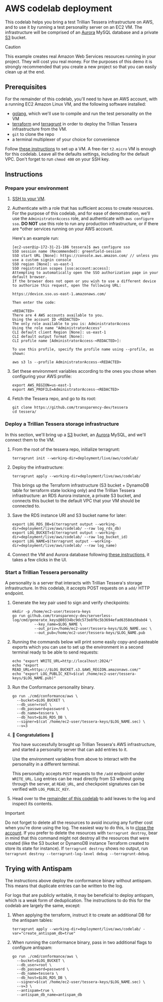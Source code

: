 # AWS codelab deployment

This codelab helps you bring a test Trillian Tessera infrastructure on AWS, and
to use it by running a test personality server on an EC2 VM. The infrastructure 
will be comprised of an [Aurora](https://aws.amazon.com/rds/aurora/) MySQL
database and a private [S3](https://aws.amazon.com/s3/) bucket. 

> [!CAUTION]
> 
> This example creates real Amazon Web Services resources running in your
> project. They will cost you real money. For the purposes of this demo 
> it is strongly recommended that you create a new project so that you
> can easily clean up at the end.
 
## Prerequisites
For the remainder of this codelab, you'll need to have an AWS account,
with a running EC2 Amazon Linux VM, and the following software installed:

 - [golang](https://go.dev/doc/install), which we'll use to compile and
   run the test personality on the VM
 - [terraform](https://developer.hashicorp.com/terraform/tutorials/aws-get-started/install-cli)
   and [terragrunt](https://terragrunt.gruntwork.io/docs/getting-started/install/)
   in order to deploy the Trillian Tessera infrastructure from the VM.
 - `git` to clone the repo
 - a terminal multiplexer of your choice for convenience

Follow [these
instructions](https://docs.aws.amazon.com/AWSEC2/latest/UserGuide/EC2_GetStarted.html)
to set up a VM. A free-tier `t2.micro` VM is enough for this codelab. Leave all
the defaults settings, including for the default VPC. Don't forget to run
`chmod 400` on your SSH key.

## Instructions

 ### Prepare your environment
 1. [SSH to your VM](https://docs.aws.amazon.com/AWSEC2/latest/UserGuide/EC2_GetStarted.html#ec2-connect-to-instance).

 1. Authenticate with a role that has sufficient access to create resources.
    For the purpose of this codelab, and for ease of demonstration, we'll use the
    `AdministratorAccess` role, and authenticate with `aws configure sso`.
    **DO NOT** use this role to run any production infrastructure, or if there are
    *other
    services running on your AWS account.

    Here's an example run:
    ```
    [ec2-user@ip-172-31-21-186 tessera]$ aws configure sso
    SSO session name (Recommended): greenfield-session
    SSO start URL [None]: https://console.aws.amazon.com/ // unless you use a custom signin console
    SSO region [None]: us-east-1
    SSO registration scopes [sso:account:access]:
    Attempting to automatically open the SSO authorization page in your default browser.
    If the browser does not open or you wish to use a different device to authorize this request, open the following URL:
    
    https://device.sso.us-east-1.amazonaws.com/
    
    Then enter the code:
    
    <REDACTED>
    There are 4 AWS accounts available to you.
    Using the account ID <REDACTED>
    The only role available to you is: AdministratorAccess
    Using the role name "AdministratorAccess"
    CLI default client Region [None]: us-east-1
    CLI default output format [None]:
    CLI profile name [AdministratorAccess-<REDACTED>]:
    
    To use this profile, specify the profile name using --profile, as shown:
    
    aws s3 ls --profile AdministratorAccess-<REDACTED>
    ```

 1. Set these environment variables according to the ones you chose when configuring
    your AWS profile:
    ```
    export AWS_REGION=us-east-1
    export AWS_PROFILE=AdministratorAccess-<REDACTED>
    ```

 1. Fetch the Tessera repo, and go to its root:
    ```
    git clone https://github.com/transparency-dev/tessera
    cd tessera/
    ```

### Deploy a Trillian Tessera storage infrastructure
In this section, we'll bring up a [S3](https://aws.amazon.com/s3/) bucket, an
[Aurora](https://aws.amazon.com/rds/aurora/) MySQL, and we'll connect them to the
VM.

 1. From the root of the tessera repo, initialize terragrunt:
    ```
    terragrunt init --working-dir=deployment/live/aws/codelab/
    ```

 1. Deploy the infrastructure:
    ```
    terragrunt apply --working-dir=deployment/live/aws/codelab/
    ```
    This brings up the Terraform infrastructure (S3 bucket + DynamoDB table for
    terraform state locking only) and the Trillian Tessera infrastructure: an
    RDS Aurora instance, a private S3 bucket, and connects this bucket to the
    default VPC that your VM should be connected to.

 1. Save the RDS instance URI and S3 bucket name for later:
    ```
    export LOG_RDS_DB=$(terragrunt output --working-dir=deployment/live/aws/codelab/ --raw log_rds_db)
    export LOG_BUCKET=$(terragrunt output --working-dir=deployment/live/aws/codelab/ --raw log_bucket_id)
    export LOG_NAME=$(terragrunt output --working-dir=deployment/live/aws/codelab/ --raw log_name)
    ```
 
1. Connect the VM and Aurora database following [these instructions](https://docs.aws.amazon.com/AWSEC2/latest/UserGuide/tutorial-ec2-rds-option1.html#option1-task3-connect-ec2-instance-to-rds-database),
   it takes a few clicks in the UI.

### Start a Trillian Tessera personality
A personality is a server that interacts with Trillian Tessera's storage
infrastructure. In this codelab, it accepts POST requests on a `add/` HTTP
endpoint.

 1. Generate the key pair used to sign and verify checkpoints:
    ```
    mkdir -p /home/ec2-user/tessera-keys
    go run github.com/transparency-dev/serverless-log/cmd/generate_keys@80334bc9dc573e8f6c5b3694efad6358da50abd4 \
              --key_name=$LOG_NAME \
              --out_priv=/home/ec2-user/tessera-keys/$LOG_NAME.sec \
              --out_pub=/home/ec2-user/tessera-keys/$LOG_NAME.pub
    ```

 1. Running the commands below will print some easily copy-and-pasteable exports
 which you can use to set up the environment in a second terminal ready to be
 able to send requests:
    ```
    echo "export WRITE_URL=http://localhost:2024/"
    echo "export READ_URL=https://$LOG_BUCKET.s3.$AWS_REGION.amazonaws.com/"
    echo "export LOG_PUBLIC_KEY=$(cat /home/ec2-user/tessera-keys/$LOG_NAME.pub)"
    ```

 1. Run the Conformance personality binary.
    ```
    go run ./cmd/conformance/aws \
      --bucket=$LOG_BUCKET \
      --db_user=root \
      --db_password=password \
      --db_name=tessera \
      --db_host=$LOG_RDS_DB \
      --signer=$(cat /home/ec2-user/tessera-keys/$LOG_NAME.sec) \
      --v=3
    ```

 1. 🎉 **Congratulations** 🎉

    You have successfully brought up Trillian Tessera's
    AWS infrastructure, and started a personality server that can add entries to it.

    Use the environment variables from above to interact with the personality in a different terminal.

    This personality accepts `POST` requests to the `/add` endpoint under `WRITE_URL`.
    Log entries can be read directly from S3 without going through the server,
    at `READ_URL`, and checkpoint signatures can be verified with `LOG_PUBLIC_KEY`.

 1. Head over to the [remainder of this codelab](https://github.com/transparency-dev/tessera/tree/main/cmd/conformance#codelab)
    to add leaves to the log and inspect its contents.

> [!IMPORTANT]  
> Do not forget to delete all the resources to avoid incuring any further cost
> when you're done using the log. The easiest way to do this, is to [close the account](https://docs.aws.amazon.com/accounts/latest/reference/manage-acct-closing.html).
> If you prefer to delete the resources with `terragrunt destroy`, bear in mind
> that this command might not destroy all the resources that were created (like
> the S3 bucket or DynamoDB instance Terraform created to store its state for
> instance). If `terragrunt destroy` shows no output, run
> `terragrunt destroy --terragrunt-log-level debug --terragrunt-debug`.

## Trying with Antispam

The instructions above deploy the conformance binary without antispam.
This means that duplicate entries can be written to the log.

For logs that are publicly writable, it may be beneficial to deploy antispam, which is a weak form of deduplication.
The instructions to do this for the codelab are largely the same, except:

 1. When applying the terraform, instruct it to create an additional DB for the antispam tables:
    ```
    terragrunt apply --working-dir=deployment/live/aws/codelab/ -var="create_antispam_db=true"
    ```
 1. When running the conformance binary, pass in two additional flags to configure antispam:
    ```
    go run ./cmd/conformance/aws \
      --bucket=$LOG_BUCKET \
      --db_user=root \
      --db_password=password \
      --db_name=tessera \
      --db_host=$LOG_RDS_DB \
      --signer=$(cat /home/ec2-user/tessera-keys/$LOG_NAME.sec) \
      --v=3 \
      --antispam=true \
      --antispam_db_name=antispam_db
    ```
